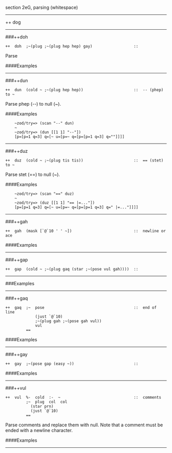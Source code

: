section 2eG, parsing (whitespace)     

---

++  dog 

---

###++doh 

```
++  doh  ;~(plug ;~(plug hep hep) gay)                  ::
```

Parse 

####Examples

---

###++dun

```
++  dun  (cold ~ ;~(plug hep hep))                      ::  -- (phep) to ~
```

Parse phep (--) to null (~).

####Examples

        ~zod/try=> (scan "--" dun)
        ~
        ~zod/try=> (dun [[1 1] "--"])
        [p=[p=1 q=3] q=[~ u=[p=~ q=[p=[p=1 q=3] q=""]]]]

---

###++duz 

```
++  duz  (cold ~ ;~(plug tis tis))                      ::  == (stet) to ~
```

Parse stet (==) to null (~).

####Examples

        ~zod/try=> (scan "==" duz)
        ~
        ~zod/try=> (duz [[1 1] "== |=..."])
        [p=[p=1 q=3] q=[~ u=[p=~ q=[p=[p=1 q=3] q=" |=..."]]]]

---

###++gah 

```
++  gah  (mask [`@`10 ' ' ~])                           ::  newline or ace
```

####Examples

---

###++gap 

```
++  gap  (cold ~ ;~(plug gaq (star ;~(pose vul gah))))  ::
```
        
---

###Examples

---

###++gaq

```
++  gaq  ;~  pose                                       ::  end of line
             (just `@`10)
             ;~(plug gah ;~(pose gah vul))
             vul
         ==
```

####Examples

---
        
###++gay 

```
++  gay  ;~(pose gap (easy ~))                          ::
```
        
####Examples

---
        
###++vul 

```
++  vul  %-  cold  :-  ~                                ::  comments
         ;~  plug  col  col
           (star prn)
           (just `@`10)
         ==
```

Parse comments and replace them with null.
Note that a comment must be ended with a newline character.

####Examples

---


